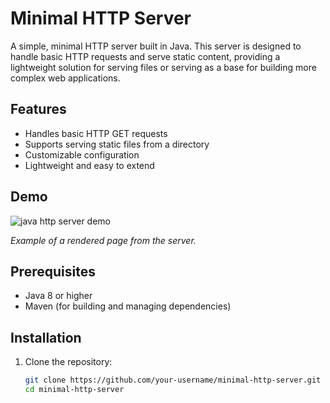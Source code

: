 # Minimal HTTP Server

A simple, minimal HTTP server built in Java. This server is designed to handle basic HTTP requests and serve static content, providing a lightweight solution for serving files or serving as a base for building more complex web applications.

## Features
- Handles basic HTTP GET requests
- Supports serving static files from a directory
- Customizable configuration
- Lightweight and easy to extend

## Demo

![java http server demo](https://github.com/user-attachments/assets/8fdfecfd-fd53-413c-81ab-deb509a7bbbc)

*Example of a rendered page from the server.*


## Prerequisites

- Java 8 or higher
- Maven (for building and managing dependencies)

## Installation

1. Clone the repository:

   ```bash
   git clone https://github.com/your-username/minimal-http-server.git
   cd minimal-http-server
